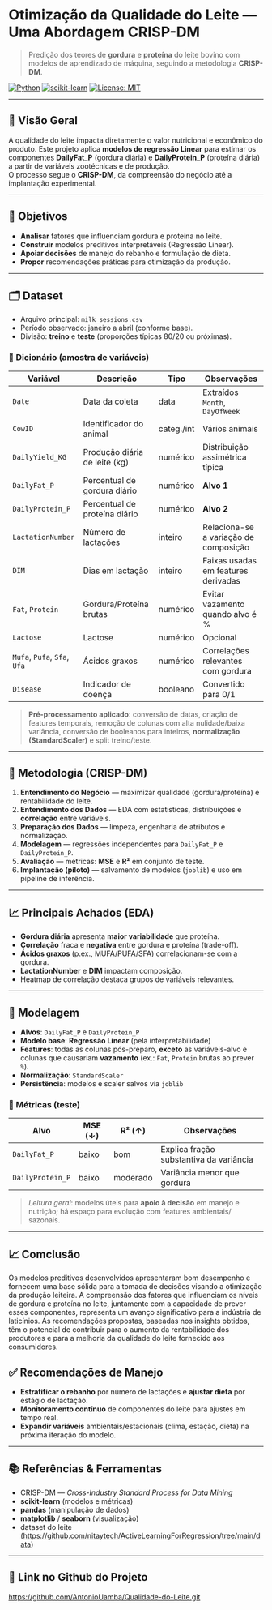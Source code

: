# Otimização da Qualidade do Leite — Uma Abordagem CRISP-DM

> Predição dos teores de **gordura** e **proteína** do leite bovino com modelos de aprendizado de máquina, seguindo a metodologia **CRISP-DM**.

[![Python](https://img.shields.io/badge/Python-3.10%2B-blue.svg)](#) [![scikit-learn](https://img.shields.io/badge/scikit--learn-ML-orange.svg)](#) [![License: MIT](https://img.shields.io/badge/License-MIT-green.svg)](#)

---

## 📌 Visão Geral

A qualidade do leite impacta diretamente o valor nutricional e econômico do produto. Este projeto aplica **modelos de regressão Linear** para estimar os componentes **DailyFat_P** (gordura diária) e **DailyProtein_P** (proteína diária) a partir de variáveis zootécnicas e de produção.  
O processo segue o **CRISP-DM**, da compreensão do negócio até a implantação experimental.

---

## 🧭 Objetivos

- **Analisar** fatores que influenciam gordura e proteína no leite.
- **Construir** modelos preditivos interpretáveis (Regressão Linear).
- **Apoiar decisões** de manejo do rebanho e formulação de dieta.
- **Propor** recomendações práticas para otimização da produção.

---

## 🗂️ Dataset

- Arquivo principal: `milk_sessions.csv`
- Período observado: janeiro a abril (conforme base).  
- Divisão: **treino** e **teste** (proporções típicas 80/20 ou próximas).

### 📑 Dicionário (amostra de variáveis)

| Variável            | Descrição                                      | Tipo        | Observações |
|---------------------|-------------------------------------------------|-------------|-------------|
| `Date`              | Data da coleta                                  | data        | Extraídos `Month`, `DayOfWeek` |
| `CowID`             | Identificador do animal                         | categ./int  | Vários animais |
| `DailyYield_KG`     | Produção diária de leite (kg)                   | numérico    | Distribuição assimétrica típica |
| `DailyFat_P`        | Percentual de gordura diário                    | numérico    | **Alvo 1** |
| `DailyProtein_P`    | Percentual de proteína diário                   | numérico    | **Alvo 2** |
| `LactationNumber`   | Número de lactações                             | inteiro     | Relaciona-se a variação de composição |
| `DIM`               | Dias em lactação                                | inteiro     | Faixas usadas em features derivadas |
| `Fat`, `Protein`    | Gordura/Proteína brutas                         | numérico    | Evitar vazamento quando alvo é % |
| `Lactose`           | Lactose                                         | numérico    | Opcional |
| `Mufa`, `Pufa`, `Sfa`, `Ufa` | Ácidos graxos                         | numérico    | Correlações relevantes com gordura |
| `Disease`           | Indicador de doença                             | booleano    | Convertido para 0/1 |

> **Pré-processamento aplicado**: conversão de datas, criação de features temporais, remoção de colunas com alta nulidade/baixa variância, conversão de booleanos para inteiros, **normalização (StandardScaler)** e split treino/teste.

---

## 🔬 Metodologia (CRISP-DM)

1. **Entendimento do Negócio** — maximizar qualidade (gordura/proteína) e rentabilidade do leite.  
2. **Entendimento dos Dados** — EDA com estatísticas, distribuições e **correlação** entre variáveis.  
3. **Preparação dos Dados** — limpeza, engenharia de atributos e normalização.  
4. **Modelagem** — regressões independentes para `DailyFat_P` e `DailyProtein_P`.  
5. **Avaliação** — métricas: **MSE** e **R²** em conjunto de teste.  
6. **Implantação (piloto)** — salvamento de modelos (`joblib`) e uso em pipeline de inferência.

---

## 📈 Principais Achados (EDA)

- **Gordura diária** apresenta **maior variabilidade** que proteína.  
- **Correlação** fraca e **negativa** entre gordura e proteína (trade-off).  
- **Ácidos graxos** (p.ex., MUFA/PUFA/SFA) correlacionam-se com a gordura.  
- **LactationNumber** e **DIM** impactam composição.  
- Heatmap de correlação destaca grupos de variáveis relevantes.

---

## 🤖 Modelagem

- **Alvos**: `DailyFat_P` e `DailyProtein_P`  
- **Modelo base**: **Regressão Linear** (pela interpretabilidade)  
- **Features**: todas as colunas pós-preparo, **exceto** as variáveis-alvo e colunas que causariam **vazamento** (ex.: `Fat`, `Protein` brutas ao prever `%`).  
- **Normalização**: `StandardScaler`  
- **Persistência**: modelos e scaler salvos via `joblib`

### 📏 Métricas (teste)

| Alvo               | MSE (↓) | R² (↑) | Observações |
|--------------------|---------|--------|-------------|
| `DailyFat_P`       | baixo   | bom    | Explica fração substantiva da variância |
| `DailyProtein_P`   | baixo   | moderado| Variância menor que gordura |

> *Leitura geral*: modelos úteis para **apoio à decisão** em manejo e nutrição; há espaço para evolução com features ambientais/ sazonais.

---


## 📈 Comclusão 

Os modelos preditivos desenvolvidos apresentaram bom desempenho e fornecem uma base sólida para a tomada de decisões visando a otimização da produção leiteira. A compreensão dos fatores que influenciam os níveis de gordura e proteína no leite, juntamente com a capacidade de prever esses componentes, representa um avanço significativo para a indústria de laticínios. As recomendações propostas, baseadas nos insights obtidos, têm o potencial de contribuir para o aumento da rentabilidade dos produtores e para a melhoria da qualidade do leite fornecido aos consumidores.


## ✅ Recomendações de Manejo

- **Estratificar o rebanho** por número de lactações e **ajustar dieta** por estágio de lactação.  
- **Monitoramento contínuo** de componentes do leite para ajustes em tempo real.  
- **Expandir variáveis** ambientais/estacionais (clima, estação, dieta) na próxima iteração do modelo.

---


## 📚 Referências & Ferramentas

- CRISP-DM — *Cross-Industry Standard Process for Data Mining*  
- **scikit-learn** (modelos e métricas)  
- **pandas** (manipulação de dados)  
- **matplotlib** / **seaborn** (visualização)
- dataset do leite (https://github.com/nitaytech/ActiveLearningForRegression/tree/main/data)

---

## 🔗 Link no Github do Projeto

https://github.com/AntonioUamba/Qualidade-do-Leite.git




